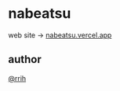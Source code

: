 # nabeatsu

web site -> [nabeatsu.vercel.app](https://nabeatsu.vercel.app)

## author
[@rrih](https://github.com/rrih)